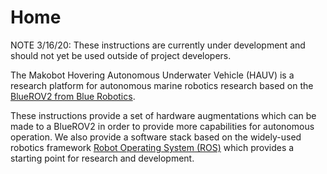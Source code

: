 # Home

NOTE 3/16/20: These instructions are currently under development and should not yet be used outside of project developers. 

The Makobot Hovering Autonomous Underwater Vehicle (HAUV) is a research platform for autonomous marine robotics research based on the [BlueROV2 from Blue Robotics](https://bluerobotics.com/).

These instructions provide a set of hardware augmentations which can be made to a BlueROV2 in order to provide more capabilities for autonomous operation. We also provide a software stack based on the widely-used robotics framework [Robot Operating System (ROS)](http://ros.org/) which provides a starting point for research and development.
